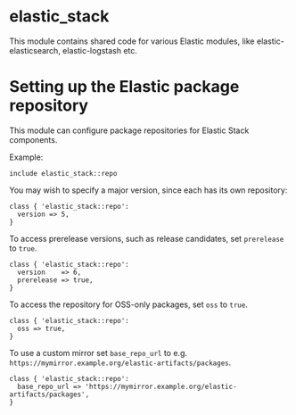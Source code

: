 # elastic_stack

This module contains shared code for various Elastic modules, like
elastic-elasticsearch, elastic-logstash etc.

# Setting up the Elastic package repository
This module can configure package repositories for Elastic Stack components.

Example:

``` puppet
include elastic_stack::repo
```

You may wish to specify a major version, since each has its own repository:

``` puppet
class { 'elastic_stack::repo':
  version => 5,
}
```

To access prerelease versions, such as release candidates, set `prerelease` to `true`.
``` puppet
class { 'elastic_stack::repo':
  version    => 6,
  prerelease => true,
}
```

To access the repository for OSS-only packages, set `oss` to `true`.
``` puppet
class { 'elastic_stack::repo':
  oss => true,
}
```

To use a custom mirror set `base_repo_url` to e.g. `https://mymirror.example.org/elastic-artifacts/packages`.
``` puppet
class { 'elastic_stack::repo':
  base_repo_url => 'https://mymirror.example.org/elastic-artifacts/packages',
}
```

